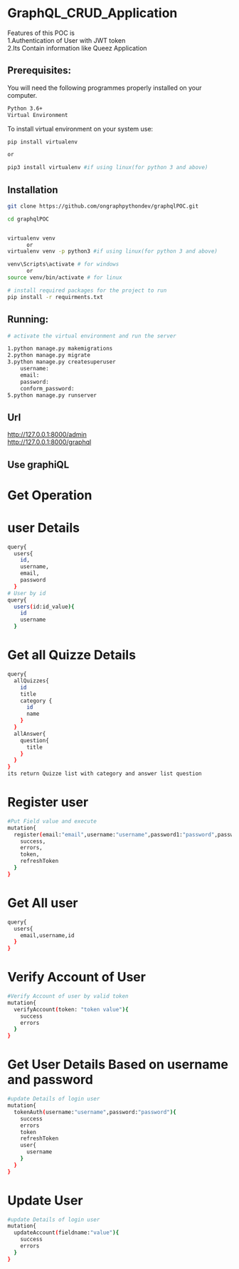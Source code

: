 # GraphQL_CRUD_Application

<p> Features of this POC is
<br>
1.Authentication of User with JWT token<br>
2.Its Contain information like Queez Application</p>

## Prerequisites:
You will need the following programmes properly installed on your computer.
    
```bash
Python 3.6+
Virtual Environment
```

To install virtual environment on your system use:

```bash
pip install virtualenv

or

pip3 install virtualenv #if using linux(for python 3 and above)
```

## Installation

```bash
git clone https://github.com/ongraphpythondev/graphqlPOC.git

cd graphqlPOC


virtualenv venv
      or
virtualenv venv -p python3 #if using linux(for python 3 and above)

venv\Scripts\activate # for windows
      or
source venv/bin/activate # for linux

# install required packages for the project to run
pip install -r requirments.txt

```

## Running:

```bash
# activate the virtual environment and run the server

1.python manage.py makemigrations
2.python manage.py migrate
3.python manage.py createsuperuser
    username:
    email:
    password:
    conform_password:
5.python manage.py runserver
```
## Url
http://127.0.0.1:8000/admin <br>
http://127.0.0.1:8000/graphql

## Use graphiQL
# Get Operation
# user Details
```bash
query{
  users{
    id,
    username,
    email,
    password
  }
# User by id
query{
  users(id:id_value){
    id
    username
  }
``` 
# Get all Quizze Details
```bash
query{
  allQuizzes{
  	id
    title
    category {
      id
      name
    }
  }
  allAnswer{
    question{
      title
    }
  }
}
its return Quizze list with category and answer list question
```
# Register user
```bash
#Put Field value and execute
mutation{
  register(email:"email",username:"username",password1:"password",password2:"password"){
    success,
    errors,
    token,    
    refreshToken
  } 
}
```
# Get All user
```bash
query{
  users{
    email,username,id
  }
}
```

# Verify Account of User
```bash
#Verify Account of user by valid token
mutation{
  verifyAccount(token: "token value"){
    success
    errors
  }
}
```
# Get User Details Based on username and password
```bash
#update Details of login user
mutation{
  tokenAuth(username:"username",password:"password"){
    success
    errors
    token
    refreshToken
    user{
      username
    }
  }
}
```
# Update User
```bash
#update Details of login user
mutation{
  updateAccount(fieldname:"value"){
    success
    errors
  }
}
```


